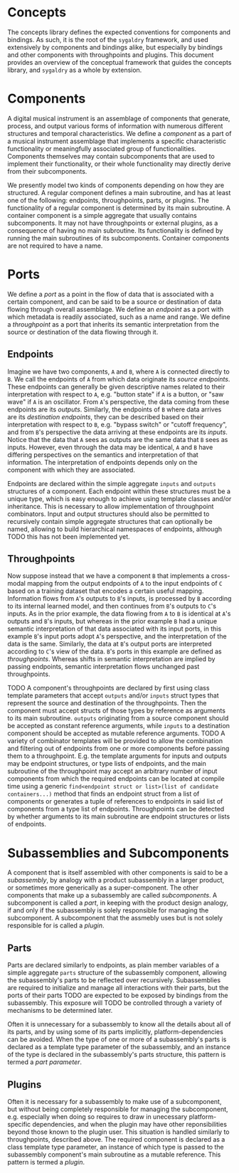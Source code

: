 # Concepts

The concepts library defines the expected conventions for components and
bindings. As such, it is the root of the `sygaldry` framework, and used
extensively by components and bindings alike, but especially by bindings and
other components with throughpoints and plugins. This document provides an
overview of the conceptual framework that guides the concepts library, and
`sygaldry` as a whole by extension.

# Components

A digital musical instrument is an assemblage of components that generate,
process, and output various forms of information with numerous different
structures and temporal characteristics. We define a *component* as a part of a
musical instrument assemblage that implements a specific characteristic
functionality or meaningfully associated group of functionalities. Components
themselves may contain subcomponents that are used to implement their
functionality, or their whole functionality may directly derive from their
subcomponents.

We presently model two kinds of components depending on how they are
structured. A regular component defines a main subroutine, and has at least one
of the following: endpoints, throughpoints, parts, or plugins. The
functionality of a regular component is determined by its main subroutine. A
container component is a simple aggregate that usually contains subcomponents.
It may not have throughpoints or external plugins, as a consequence of having
no main subroutine. Its functionality is defined by running the main
subroutines of its subcomponents. Container components are not required to have
a name.

# Ports

We define a *port* as a point in the flow of data that is associated with a
certain component, and can be said to be a source or destination of data
flowing through overall assemblage. We define an *endpoint* as a port with
which metadata is readily associated, such as a name and range. We define
a *throughpoint* as a port that inherits its semantic interpretation from
the source or destination of the data flowing through it.

## Endpoints

Imagine we have two components, `A` and `B`, where `A` is connected directly to
`B`. We call the endpoints of `A` from which data originate its *source
endpoints*. These endpoints can generally be given descriptive names related to
their interpretation with respect to `A`, e.g. "button state" if `A` is a
button, or "saw wave" if `A` is an oscillator. From `A`'s perspective, the data
coming from these endpoints are its *outputs*. Similarly, the endpoints of `B`
where data arrives are its *destination endpoints*, they can be described based
on their interpretation with respect to `B`, e.g. "bypass switch" or "cutoff
frequency", and from `B`'s perspective the data arriving at these endpoints are
its *inputs*. Notice that the data that `A` sees as outputs are the same data
that `B` sees as inputs. However, even through the data may be identical, `A`
and `B` have differing perspectives on the semantics and interpretation of that
information. The interpretation of endpoints depends only on the component with
which they are associated.

Endpoints are declared within the simple aggregate `inputs` and `outputs`
structures of a component. Each endpoint within these structures must be a
unique type, which is easy enough to achieve using template classes and/or
inheritance. This is necessary to allow implementation of throughpoint
combinators. Input and output structures should also be permitted to
recursively contain simple aggregate structures that can optionally be named,
allowing to build hierarchical namespaces of endpoints, although TODO this has
not been implemented yet.

## Throughpoints

Now suppose instead that we have a component `B` that implements a cross-modal
mapping from the output endpoints of `A` to the input endpoints of `C` based on
a training dataset that encodes a certain useful mapping. Information flows
from `A`'s outputs to `B`'s inputs, is processed by `B` according to its
internal learned model, and then continues from `B`'s outputs to `C`'s inputs.
As in the prior example, the data flowing from `A` to `B` is identical at `A`'s
outputs and `B`'s inputs, but whereas in the prior example `B` had a unique
semantic interpretation of that data associated with its input ports, in this
example `B`'s input ports adopt `A`'s perspective, and the interpretation of
the data is the same. Similarly, the data at `B`'s output ports are interpreted
according to `C`'s view of the data. `B`'s ports in this example are defined as
*throughpoints*. Whereas shifts in semantic interpretation are implied by
passing endpoints, semantic interpretation flows unchanged past throughpoints.

TODO A component's throughpoints are declared by first using class template
parameters that accept `outputs` and/or `inputs` struct types that represent
the source and destination of the throughpoints. Then the component must accept
structs of those types by reference as arguments to its main subroutine.
`outputs` originating from a source component should be accepted as constant
reference arguments, while `inputs` to a destination component should be
accepted as mutable reference arguments. TODO A variety of combinator templates
will be provided to allow the combination and filtering out of endpoints from
one or more components before passing them to a throughpoint. E.g. the template
arguments for inputs and outputs may be endpoint structures, or type lists of
endpoints, and the main subroutine of the throughpoint may accept an arbitrary
number of input components from which the required endpoints can be located at
compile time using a generic `find<endpoint struct or list>(list of candidate
containers...)` method that finds an endpoint struct from a list of components
or generates a tuple of references to endpoints in said list of components from
a type list of endpoints. Throughpoints can be detected by whether arguments
to its main subroutine are endpoint structures or lists of endpoints.

# Subassemblies and Subcomponents

A component that is itself assembled with other components is said to be a
*subassembly*, by analogy with a product subassembly in a larger product, or
sometimes more generically as a super-component. The other components that make
up a subassembly are called *subcomponents*. A subcomponent is called a *part*,
in keeping with the product design analogy, if and only if the subassembly is
solely responsible for managing the subcomponent. A subcomponent that the
assmebly uses but is not solely responsible for is called a *plugin*.

## Parts

Parts are declared similarly to endpoints, as plain member variables of a
simple aggregate `parts` structure of the subassembly component, allowing the
subassembly's parts to be reflected over recursively. Subassemblies are
required to initialize and manage all interactions with their parts, but the
ports of their parts TODO are expected to be exposed by bindings from the
subassembly. This exposure will TODO be controlled through a variety of
mechanisms to be determined later.

Often it is unnecessary for a subassembly to know all the details about all of
its parts, and by using some of its parts implicitly, platform-dependencies can
be avoided. When the type of one or more of a subassembly's parts is declared
as a template type parameter of the subassembly, and an instance of the type is
declared in the subassembly's parts structure, this pattern is termed a *part
parameter*.

## Plugins

Often it is necessary for a subassembly to make use of a subcomponent, but
without being completely responsible for managing the subcomponent, e.g.
especially when doing so requires to draw in unecessary platform-specific
dependencies, and when the plugin may have other reponsibilities beyond those
known to the plugin user. This situation is handled similarly to throughpoints,
described above. The required component is declared as a class template type
parameter, an instance of which type is passed to the subassembly component's
main subroutine as a mutable reference. This pattern is termed a *plugin*.
